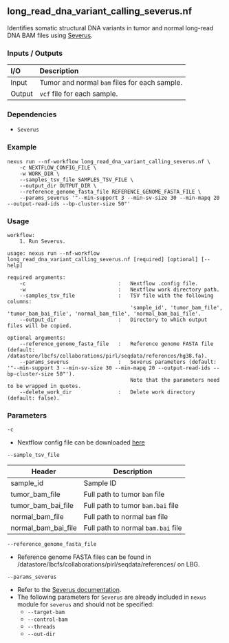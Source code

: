 ## long_read_dna_variant_calling_severus.nf

Identifies somatic structural DNA variants in tumor and normal long-read DNA BAM files using [Severus](https://github.com/KolmogorovLab/Severus).

### Inputs / Outputs

| I/O    | Description                                   |
|:-------|:----------------------------------------------|
| Input  | Tumor and normal `bam` files for each sample. | 
| Output | `vcf` file for each sample.                   |

### Dependencies

* `Severus`

### Example

```
nexus run --nf-workflow long_read_dna_variant_calling_severus.nf \
    -c NEXTFLOW_CONFIG_FILE \
    -w WORK_DIR \
    --samples_tsv_file SAMPLES_TSV_FILE \
    --output_dir OUTPUT_DIR \
    --reference_genome_fasta_file REFERENCE_GENOME_FASTA_FILE \
    --params_severus '"--min-support 3 --min-sv-size 30 --min-mapq 20 --output-read-ids --bp-cluster-size 50"'
```

### Usage

```
workflow:
    1. Run Severus.

usage: nexus run --nf-workflow long_read_dna_variant_calling_severus.nf [required] [optional] [--help]

required arguments:
    -c                              :   Nextflow .config file.
    -w                              :   Nextflow work directory path.
    --samples_tsv_file              :   TSV file with the following columns:
                                        'sample_id', 'tumor_bam_file', 'tumor_bam_bai_file', 'normal_bam_file', 'normal_bam_bai_file'.
    --output_dir                    :   Directory to which output files will be copied.

optional arguments:
    --reference_genome_fasta_file   :   Reference genome FASTA file (default: /datastore/lbcfs/collaborations/pirl/seqdata/references/hg38.fa).
    --params_severus                :   Severus parameters (default: '"--min-support 3 --min-sv-size 30 --min-mapq 20 --output-read-ids --bp-cluster-size 50"').
                                        Note that the parameters need to be wrapped in quotes.
    --delete_work_dir               :   Delete work directory (default: false).
```

### Parameters

`-c`
* Nextflow config file can be downloaded [here](https://github.com/pirl-unc/nexus/tree/main/nextflow)

`--sample_tsv_file`

| Header              | Description                        |
|---------------------|------------------------------------|
| sample_id           | Sample ID                          |
| tumor_bam_file      | Full path to tumor `bam` file      |
| tumor_bam_bai_file  | Full path to tumor `bam.bai` file  |
| normal_bam_file     | Full path to normal `bam` file     |
| normal_bam_bai_file | Full path to normal `bam.bai` file |

`--reference_genome_fasta_file`
* Reference genome FASTA files can be found in /datastore/lbcfs/collaborations/pirl/seqdata/references/ on LBG.

`--params_severus`
* Refer to the [Severus documentation](https://github.com/KolmogorovLab/Severus).
* The following parameters for `Severus` are already included in `nexus` module for `severus` and should not be specified:
  * `--target-bam`
  * `--control-bam`
  * `--threads`
  * `--out-dir`
